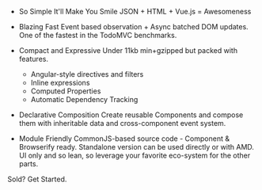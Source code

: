 - So Simple It'll Make You Smile
    JSON + HTML + Vue.js = Awesomeness

- Blazing Fast
    Event based observation + Async batched DOM updates. One of the fastest in the TodoMVC benchmarks.

- Compact and Expressive
    Under 11kb min+gzipped but packed with features.
    - Angular-style directives and filters
    - Inline expressions
    - Computed Properties
    - Automatic Dependency Tracking

- Declarative Composition
    Create reusable Components and compose them with inheritable data and cross-component event system.

- Module Friendly
    CommonJS-based source code - Component & Browserify ready.
    Standalone version can be used directly or with AMD.
    UI only and so lean, so leverage your favorite eco-system for the other parts.

Sold? Get Started.